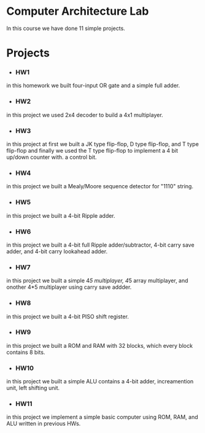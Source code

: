 
# Computer Architecture Lab
In this course we have done 11 simple projects.


## 

  # Projects
  
- ### HW1 

in this homework we built four-input OR gate and a simple full adder.

- ### HW2 

in this project we used 2x4 decoder to build a 4x1 multiplayer.

- ### HW3

in this project at first we built a JK type flip-flop, D type flip-flop, and T type flip-flop and finally we used the T type flip-flop to implement a 4 bit up/down counter with. a control bit.

- ### HW4

in this project we built a Mealy/Moore sequence detector for "1110" string.

- ### HW5

in this project we built a 4-bit Ripple adder.

- ### HW6

in this project we built a 4-bit full  Ripple adder/subtractor, 4-bit carry save adder, and 4-bit carry lookahead adder.

- ### HW7

in this project we built a simple 4*5 multiplayer, 4*5 array multiplayer, and onother 4*5 multiplayer using carry save addder.

- ### HW8 

in this project we built a 4-bit PISO shift register.

- ### HW9 

in this project we built a ROM and RAM with 32 blocks, which every block contains 8 bits.

- ### HW10

in this project we built a simple ALU contains a 4-bit adder, increamention unit, left shifting unit.

- ### HW11 

in this project we implement a simple basic computer using ROM, RAM, and ALU written in previous HWs.

